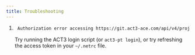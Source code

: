 ```yaml
---
title: Troubleshooting
---
```


1. ```bash
    Authorization error accessing https://git.act3-ace.com/api/v4/projects/1287/packages/pypi/simple/corl/
    ```

    Try running the ACT3 login script (or `act3-pt login`), or try refreshing the access token in your `~/.netrc` file.
